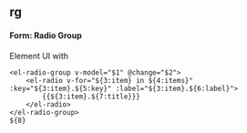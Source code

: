 ## rg
#### Form: Radio Group
Element UI <el-radio-group> with <el-radio>
```
<el-radio-group v-model="$1" @change="$2">
	<el-radio v-for="${3:item} in ${4:items}" :key="${3:item}.${5:key}" :label="${3:item}.${6:label}">
		{{${3:item}.${7:title}}}
	</el-radio>
</el-radio-group>
${8}
```